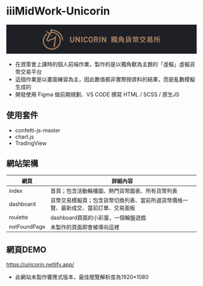 # iiiMidWork-Unicorin

![image](https://github.com/Laurenren31/iiiMidWork-Unicorin/blob/main/unicoinHeadPic.png)
* 在資策會上課時的個人前端作業，製作的是以獨角獸為主題的「虛擬」虛擬貨幣交易平台
* 這個作業是以畫面練習為主，因此數值都非實際撈資料的結果，而是亂數模擬生成的
* 開發使用 Figma 做前期規劃、VS CODE 撰寫 HTML / SCSS / 原生JS

使用套件
--
* confetti-js-master
* chart.js
* TradingView

網站架構
--
|  網頁   | 詳細內容  |
|  ----  | ----  |
| index  | 首頁；包含活動輪播圖、熱門貨幣圖表、所有貨幣列表 |
| dashboard  | 貨幣交易模擬頁；包含貨幣切換列表、當前所選貨幣價格一覽、最新成交、當前訂單、交易面板 |
| roulette  | dashboard頁面的小彩蛋，一個輪盤遊戲 |
| notFoundPage  | 未製作的頁面即會被導向這裡 |

網頁DEMO
--
https://unicorin.netlify.app/
* 此網站未製作響應式版本，最佳閱覽解析度為1920*1080
